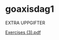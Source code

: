 # goaxisdag1


EXTRA UPPGIFTER


[Exercises (3).pdf](https://github.com/aspcodenet/goaxisdag1/files/8361848/Exercises.3.pdf)
